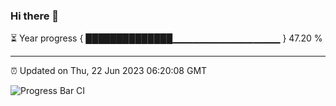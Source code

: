 ### Hi there 👋

⏳ Year progress { ██████████████▁▁▁▁▁▁▁▁▁▁▁▁▁▁▁▁ } 47.20 %

---

⏰ Updated on Thu, 22 Jun 2023 06:20:08 GMT

![Progress Bar CI](https://github.com/liununu/liununu/workflows/Progress%20Bar%20CI/badge.svg)
